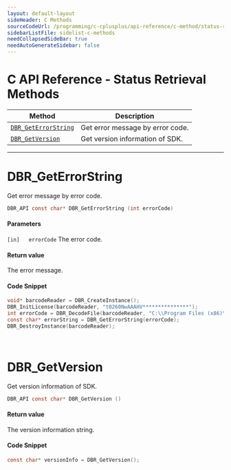 ```yaml
---
layout: default-layout
sideHeader: C Methods
sourceCodeUrl: /programming/c-cplusplus/api-reference/c-method/status-retrieval.md
sidebarListFile: sidelist-c-methods
needCollapsedSideBar: true
needAutoGenerateSidebar: false
---
```


# C API Reference - Status Retrieval Methods

  | Method               | Description |
  |----------------------|-------------|
  | [`DBR_GetErrorString`](#dbr_geterrorstring) | Get error message by error code. |
  | [`DBR_GetVersion`](#dbr_getversion) | Get version information of SDK. |
  
---





# DBR_GetErrorString
Get error message by error code.

```c
DBR_API const char* DBR_GetErrorString (int errorCode)	
```   
   
#### Parameters
`[in]	errorCode` The error code.
 

#### Return value
The error message.

#### Code Snippet
```c
void* barcodeReader = DBR_CreateInstance();
DBR_InitLicense(barcodeReader, "t0260NwAAAHV***************");
int errorCode = DBR_DecodeFile(barcodeReader, "C:\\Program Files (x86)\\Dynamsoft\\{Version number}\\Images\\AllSupportedBarcodeTypes.tif", "");
const char* errorString = DBR_GetErrorString(errorCode);
DBR_DestroyInstance(barcodeReader);
```

&nbsp;





# DBR_GetVersion
Get version information of SDK.

```c
DBR_API const char* DBR_GetVersion ()
```   

#### Return value
The version information string.

#### Code Snippet
```c
const char* versionInfo = DBR_GetVersion();
```

